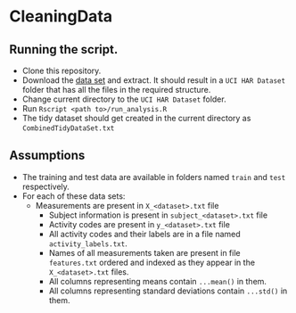 CleaningData
============

## Running the script.
* Clone this repository.
* Download the [data set](https://d396qusza40orc.cloudfront.net/getdata%2Fprojectfiles%2FUCI%20HAR%20Dataset.zip) and extract. It should result in a `UCI HAR Dataset` folder that has all the files in the required structure.
* Change current directory to the `UCI HAR Dataset` folder.
* Run `Rscript <path to>/run_analysis.R`
* The tidy dataset should get created in the current directory as `CombinedTidyDataSet.txt`


## Assumptions

- The training and test data are available in folders named `train` and `test` respectively.
- For each of these data sets:
    - Measurements are present in `X_<dataset>.txt` file
        - Subject information is present in `subject_<dataset>.txt` file
	    - Activity codes are present in `y_<dataset>.txt` file
	    - All activity codes and their labels are in a file named `activity_labels.txt`.
	    - Names of all measurements taken are present in file `features.txt` ordered and indexed as they appear in the `X_<dataset>.txt` files.
	    - All columns representing means contain `...mean()` in them.
	    - All columns representing standard deviations contain `...std()` in them.
